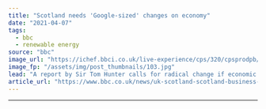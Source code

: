 ```yaml
---
title: "Scotland needs 'Google-sized' changes on economy"
date: "2021-04-07"
tags: 
  - bbc
  - renewable energy
source: "bbc"
image_url: "https://ichef.bbci.co.uk/live-experience/cps/320/cpsprodpb/71D0/production/_117863192_gettyimages-1230430999.jpg"
image_fp: "/assets/img/post_thumbnails/103.jpg"
lead: "A report by Sir Tom Hunter calls for radical change if economic growth is to match countries such as Denmark and Norway."
article_url: "https://www.bbc.co.uk/news/uk-scotland-scotland-business-56656139"
---
```


---

